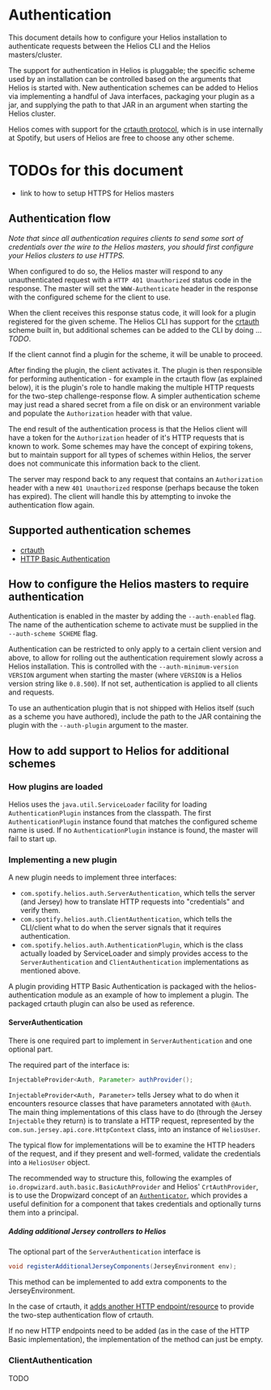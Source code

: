 # Authentication

This document details how to configure your Helios installation to authenticate
requests between the Helios CLI and the Helios masters/cluster.

The support for authentication in Helios is pluggable; the specific scheme used
by an installation can be controlled based on the arguments that Helios is
started with. New authentication schemes can be added to Helios via
implementing a handful of Java interfaces, packaging your plugin as a jar, and
supplying the path to that JAR in an argument when starting the Helios cluster.

Helios comes with support for the [crtauth protocol][crtauth-protocol], which
is in use internally at Spotify, but users of Helios are free to choose any
other scheme.

# TODOs for this document

- link to how to setup HTTPS for Helios masters

## Authentication flow

*Note that since all authentication requires clients to send some sort of
credentials over the wire to the Helios masters, you should first configure
your Helios clusters to use HTTPS.*

When configured to do so, the Helios master will respond to any unauthenticated
request with a `HTTP 401 Unauthorized` status code in the response. The master
will set the `WWW-Authenticate` header in the response with the configured
scheme for the client to use.

When the client receives this response status code, it will look for a plugin
registered for the given scheme. The Helios CLI has support for the
[crtauth][] scheme built in, but additional schemes can be added to the CLI
by doing ... *TODO*.

If the client cannot find a plugin for the scheme, it will be unable to proceed.

After finding the plugin, the client activates it. The plugin is then
responsible for performing authentication - for example in the crtauth flow (as
explained below), it is the plugin's role to handle making the multiple HTTP
requests for the two-step challenge-response flow. A simpler authentication
scheme may just read a shared secret from a file on disk or an environment
variable and populate the `Authorization` header with that value.

The end result of the authentication process is that the Helios client will
have a token for the `Authorization` header of it's HTTP requests that is known
to work. Some schemes may have the concept of expiring tokens, but to maintain
support for all types of schemes within Helios, the server does not communicate
this information back to the client. 

The server may respond back to any request that contains an `Authorization`
header with a new `401 Unauthorized` response (perhaps because the token has
expired). The client will handle this by attempting to invoke the
authentication flow again.

## Supported authentication schemes

- [crtauth][]
- [HTTP Basic Authentication][http-basic]

## How to configure the Helios masters to require authentication

Authentication is enabled in the master by adding the `--auth-enabled` flag.
The name of the authentication scheme to activate must be supplied in the
`--auth-scheme SCHEME` flag.

Authentication can be restricted to only apply to a certain client
version and above, to allow for rolling out the authentication requirement
slowly across a Helios installation. This is controlled with the
`--auth-minimum-version VERSION` argument when starting the master (where
`VERSION` is a Helios version string like `0.8.500`). If not set,
authentication is applied to all clients and requests.

To use an authentication plugin that is not shipped with Helios itself (such as
a scheme you have authored), include the path to the JAR containing the plugin
with the `--auth-plugin` argument to the master.

## How to add support to Helios for additional schemes

### How plugins are loaded

Helios uses the `java.util.ServiceLoader` facility for loading
`AuthenticationPlugin` instances from the classpath. The first
`AuthenticationPlugin` instance found that matches the configured scheme name
is used. If no `AuthenticationPlugin` instance is found, the master will fail
to start up.

### Implementing a new plugin

A new plugin needs to implement three interfaces: 

- `com.spotify.helios.auth.ServerAuthentication`, which tells the server (and
  Jersey) how to translate HTTP requests into "credentials" and verify them.
- `com.spotify.helios.auth.ClientAuthentication`, which tells the CLI/client
  what to do when the server signals that it requires authentication.
- `com.spotify.helios.auth.AuthenticationPlugin`, which is the class actually
  loaded by ServiceLoader and simply provides access to the
  `ServerAuthentication` and `ClientAuthentication` implementations as
  mentioned above.

A plugin providing HTTP Basic Authentication is packaged with the
helios-authentication module as an example of how to implement a plugin. The
packaged crtauth plugin can also be used as reference.

#### ServerAuthentication

There is one required part to implement in `ServerAuthentication` and one
optional part.

The required part of the interface is:

```java
InjectableProvider<Auth, Parameter> authProvider();
```

`InjectableProvider<Auth, Parameter>` tells Jersey what to do when it
encounters resource classes that have parameters annotated with `@Auth`. The
main thing implementations of this class have to do (through the Jersey
`Injectable` they return) is to translate a HTTP request, represented by the
`com.sun.jersey.api.core.HttpContext` class, into an instance of `HeliosUser`.

The typical flow for implementations will be to examine the HTTP headers of the
request, and if they present and well-formed, validate the credentials into a
`HeliosUser` object.

The recommended way to structure this, following the examples of
`io.dropwizard.auth.basic.BasicAuthProvider` and Helios' `CrtAuthProvider`, is
to use the Dropwizard concept of an [`Authenticator`][dw-authenticator], which
provides a useful definition for a component that takes credentials and
optionally turns them into a principal.

##### Adding additional Jersey controllers to Helios
The optional part of the `ServerAuthentication` interface is

```java
void registerAdditionalJerseyComponents(JerseyEnvironment env);
```

This method can be implemented to add extra components to the
JerseyEnvironment. 

In the case of crtauth, it [adds another HTTP
endpoint/resource][crtauth-handshake-resource] to provide the two-step
authentication flow of crtauth. 

If no new HTTP endpoints need to be added (as in the case of the HTTP Basic
implementation), the implementation of the method can just be empty.

### ClientAuthentication

TODO

[crtauth]: https://github.com/spotify/crtauth-java
[crtauth-handshake-resource]: helios-crtauth/src/main/java/com/spotify/helios/auth/crt/CrtHandshakeResource.java
[crtauth-protocol]: https://github.com/spotify/crtauth/blob/master/PROTOCOL.md
[dw-authenticator]: http://dropwizard.github.io/dropwizard/0.7.1/docs/manual/auth.html
[http-basic]: helios-authentication/src/main/java/com/spotify/helios/auth/basic/BasicAuthenticationPlugin.java
